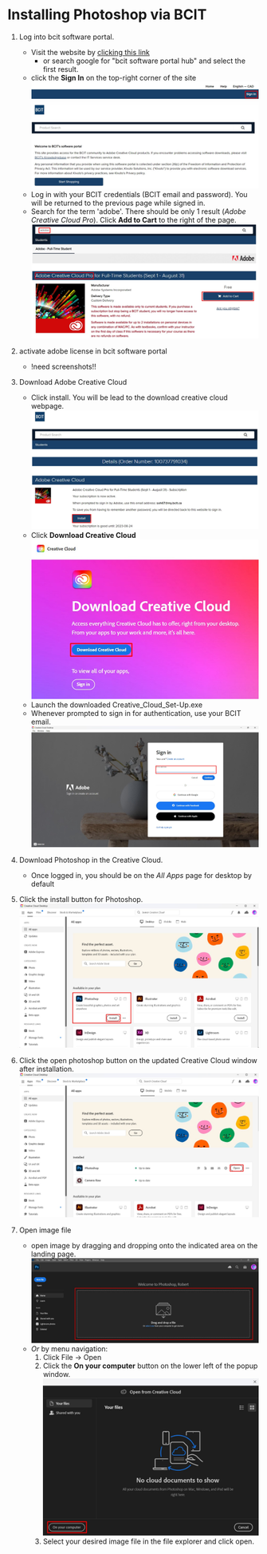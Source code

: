 # Installing Photoshop via BCIT

1. Log into bcit software portal.
    * Visit the website by [clicking this link](https://bcit.onthehub.com/WebStore/Welcome.aspx)
        * or search google for "bcit software portal hub" and select the first result.
    * click the **Sign In** on the top-right corner of the site
    ![software portal](./images-installation/install_1.jpg)
    * Log in with your BCIT credentials (BCIT email and password). You will be returned to the previous page while signed in.
    * Search for the term 'adobe'. There should be only 1 result (_Adobe Creative Cloud Pro_). Click **Add to Cart** to the right of the page.
    ![software portal](./images-installation/install_2.jpg)

2. activate adobe license in bcit software portal
    * !need screenshots!!
    

3. Download Adobe Creative Cloud
    * Click install. You will be lead to the download creative cloud webpage.
    ![portalACC install](./images-installation/install_3_1.jpg)
    * Click **Download Creative Cloud**
    ![software portal](./images-installation/DownloadCC.jpg)
    * Launch the downloaded Creative_Cloud_Set-Up.exe
    * Whenever prompted to sign in for authentication, use your BCIT email.
    ![CC adobe login](./images-installation/CC_BCIT_login.jpg)



4. Download Photoshop in the Creative Cloud.
    * Once logged in, you should be on the _All Apps_ page for desktop by default
5. Click the install button for Photoshop.
    ![CC photoshop install](./images-installation/CC_landingpage.jpg)


6. Click the open photoshop button on the updated Creative Cloud window after installation.
    ![CC photoshop open](./images-installation/CC_open_Ps_button.jpg)



7. Open image file 
    * open image by dragging and dropping onto the indicated area on the landing page.
    ![Photoshop landing](./images-installation/Ps_landing_page.jpg)
    * _Or_ by menu navigation:
        1. Click File -> Open
        2. Click the **On your computer** button on the lower left of the popup window.
        ![CC photoshop open](./images-installation/OpenfromCCwindow.jpg)
        3. Select your desired image file in the file explorer and click open.